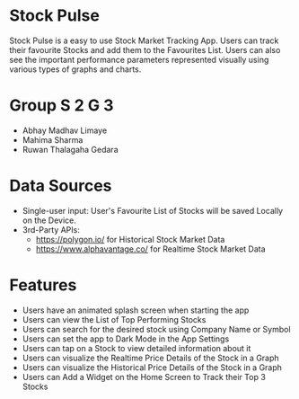 # Stock Pulse
Stock Pulse is a easy to use Stock Market Tracking App. Users can track their favourite Stocks and add them to the Favourites List. Users can also see the important performance parameters represented visually using various types of graphs and charts.

# Group S 2 G 3
* Abhay Madhav Limaye
* Mahima Sharma
* Ruwan Thalagaha Gedara

# Data Sources
* Single-user input: User's Favourite List of Stocks will be saved Locally on the Device.
* 3rd-Party APIs: 
	- https://polygon.io/ for Historical Stock Market Data
	- https://www.alphavantage.co/ for Realtime Stock Market Data

# Features
* Users have an animated splash screen when starting the app
* Users can view the List of Top Performing Stocks
* Users can search for the desired stock using Company Name or Symbol
* Users can set the app to Dark Mode in the App Settings
* Users can tap on a Stock to view detailed information about it
* Users can visualize the Realtime Price Details of the Stock in a Graph
* Users can visualize the Historical Price Details of the Stock in a Graph
* Users can Add a Widget on the Home Screen to Track their Top 3 Stocks
